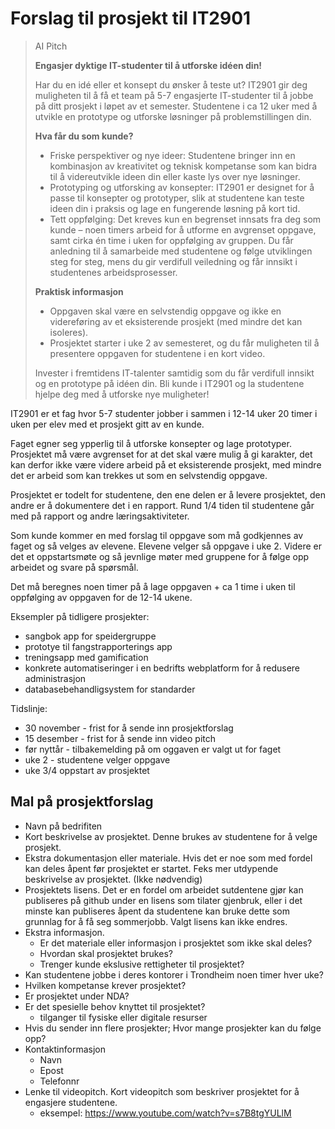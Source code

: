 # Forslag til prosjekt til IT2901

> AI Pitch
>
> **Engasjer dyktige IT-studenter til å utforske idéen din!**
>
> Har du en idé eller et konsept du ønsker å teste ut? IT2901 gir deg muligheten til å få et team på 5-7 engasjerte IT-studenter til å jobbe på ditt prosjekt i løpet av et semester. Studentene i ca 12 uker med å utvikle en prototype og utforske løsninger på problemstillingen din.
>
> **Hva får du som kunde?**
>
> - Friske perspektiver og nye ideer: Studentene bringer inn en kombinasjon av kreativitet og teknisk kompetanse som kan bidra til å videreutvikle ideen din eller kaste lys over nye løsninger.
> - Prototyping og utforsking av konsepter: IT2901 er designet for å passe til konsepter og prototyper, slik at studentene kan teste ideen din i praksis og lage en fungerende løsning på kort tid.
> - Tett oppfølging: Det kreves kun en begrenset innsats fra deg som kunde – noen timers arbeid for å utforme en avgrenset oppgave, samt cirka én time i uken for oppfølging av gruppen. Du får anledning til å samarbeide med studentene og følge utviklingen steg for steg, mens du gir verdifull veiledning og får innsikt i studentenes arbeidsprosesser.
>
> **Praktisk informasjon**
>
> - Oppgaven skal være en selvstendig oppgave og ikke en videreføring av et eksisterende prosjekt (med mindre det kan isoleres).
> - Prosjektet starter i uke 2 av semesteret, og du får muligheten til å presentere oppgaven for studentene i en kort video.
>
> Invester i fremtidens IT-talenter samtidig som du får verdifull innsikt og en prototype på idéen din. Bli kunde i IT2901 og la studentene hjelpe deg med å utforske nye muligheter!

IT2901 er et fag hvor 5-7 studenter jobber i sammen i 12-14 uker 20 timer i uken per elev med et prosjekt gitt av en kunde.

Faget egner seg ypperlig til å utforske konsepter og lage prototyper. Prosjektet må være avgrenset for at det skal være mulig å gi karakter, det kan derfor ikke være videre arbeid på et eksisterende prosjekt, med mindre det er arbeid som kan trekkes ut som en selvstendig oppgave.

Prosjektet er todelt for studentene, den ene delen er å levere prosjektet, den andre er å dokumentere det i en rapport. Rund 1/4 tiden til studentene går med på rapport og andre læringsaktiviteter.

Som kunde kommer en med forslag til oppgave som må godkjennes av faget og så velges av elevene. Elevene velger så oppgave i uke 2. Videre er det et oppstartsmøte og så jevnlige møter med gruppene for å følge opp arbeidet og svare på spørsmål.

Det må beregnes noen timer på å lage oppgaven + ca 1 time i uken til oppfølging av oppgaven for de 12-14 ukene.

Eksempler på tidligere prosjekter:

- sangbok app for speidergruppe
- prototye til fangstrapporterings app
- treningsapp med gamification
- konkrete automatiseringer i en bedrifts webplatform for å redusere administrasjon
- databasebehandligsystem for standarder

Tidslinje:

- 30 november - frist for å sende inn prosjektforslag
- 15 desember - frist for å sende inn video pitch
- før nyttår - tilbakemelding på om oggaven er valgt ut for faget
- uke 2 - studentene velger oppgave
- uke 3/4 oppstart av prosjektet

## Mal på prosjektforslag

- Navn på bedrifiten
- Kort beskrivelse av prosjektet. Denne brukes av studentene for å velge prosjekt.
- Ekstra dokumentasjon eller materiale. Hvis det er noe som med fordel kan deles åpent før prosjektet er startet. Feks mer utdypende beskrivelse av prosjektet. (Ikke nødvendig)
- Prosjektets lisens. Det er en fordel om arbeidet sutdentene gjør kan publiseres på github under en lisens som tilater gjenbruk, eller i det minste kan publiseres åpent da studentene kan bruke dette som grunnlag for å få seg sommerjobb. Valgt lisens kan ikke endres.
- Ekstra informasjon.
  - Er det materiale eller informasjon i prosjektet som ikke skal deles?
  - Hvordan skal prosjektet brukes?
  - Trenger kunde ekslusive rettigheter til prosjektet?
- Kan studentene jobbe i deres kontorer i Trondheim noen timer hver uke?
- Hvilken kompetanse krever prosjektet?
- Er prosjektet under NDA?
- Er det spesielle behov knyttet til prosjektet?
  - tilganger til fysiske eller digitale resurser
- Hvis du sender inn flere prosjekter; Hvor mange prosjekter kan du følge opp?
- Kontaktinformasjon
  - Navn
  - Epost
  - Telefonnr
- Lenke til videopitch. Kort videopitch som beskriver prosjektet for å engasjere studentene.
  - eksempel: https://www.youtube.com/watch?v=s7B8tgYULlM
